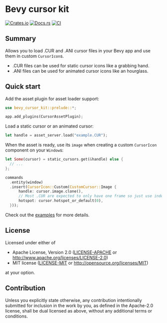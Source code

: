 # Bevy cursor kit

[![Crates.io](https://img.shields.io/crates/v/bevy_cursor_kit.svg)](https://crates.io/crates/bevy_cursor_kit)
[![Docs.rs](https://docs.rs/bevy_cursor_kit/badge.svg)](https://docs.rs/bevy_cursor_kit)
[![CI](https://github.com/mgi388/bevy-cursor-kit/workflows/CI/badge.svg)](https://github.com/mgi388/bevy-cursor-kit/actions)

## Summary

Allows you to load .CUR and .ANI cursor files in your Bevy app and use them in custom `CursorIcon`s.

- .CUR files can be used for static cursor icons like a grabbing hand.
- .ANI files can be used for animated cursor icons like an hourglass.

## Quick start

Add the asset plugin for asset loader support:

```rust
use bevy_cursor_kit::prelude::*;

app.add_plugins(CursorAssetPlugin);
```

Load a static cursor or an animated cursor:

```rust
let handle = asset_server.load("example.CUR");
```

When the asset is ready, use its `image` when creating a custom `CursorIcon` component on your `Window`s:

```rust
let Some(cursor) = static_cursors.get(&handle) else {
  // ...
};

commands
  .entity(window)
  .insert(CursorIcon::Custom(CustomCursor::Image {
      handle: cursor.image.clone(),
      // Most .CUR are expected to only have one frame so just use index 0.
      hotspot: cursor.hotspot_or_default(0),
  }));
```

Check out the [examples](examples) for more details.

## License

Licensed under either of

- Apache License, Version 2.0
  ([LICENSE-APACHE](LICENSE-APACHE) or http://www.apache.org/licenses/LICENSE-2.0)
- MIT license
  ([LICENSE-MIT](LICENSE-MIT) or http://opensource.org/licenses/MIT)

at your option.

## Contribution

Unless you explicitly state otherwise, any contribution intentionally submitted
for inclusion in the work by you, as defined in the Apache-2.0 license, shall be
dual licensed as above, without any additional terms or conditions.
